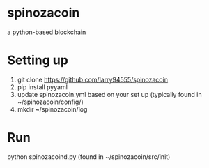 # spinozacoin
a python-based blockchain

# Setting up
1. git clone https://github.com/larry94555/spinozacoin
2. pip install pyyaml
3. update spinozacoin.yml based on your set up (typically found in ~/spinozacoin/config/)
4. mkdir ~/spinozacoin/log

# Run
python spinozacoind.py (found in ~/spinozacoin/src/init)
